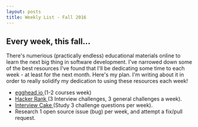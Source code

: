```yaml
---
layout: posts
title: Weekly List - Fall 2016
---
```


<article class="home-article">
<h1>Every week, this fall...</h1>    

<p>There's numerious (practically endless) educational materials online to learn the next
big thing in software development. I've narrowed down
some of the best resources I've found that I'll be dedicating some time to each week - at least
for the next month. Here's my plan. I'm writing about it in order to really solidify my 
dedication to using these resources each week!</p>

<ul>
    <li><a href="egghead.io">egghead.io </a>(1-2 courses week)</li>
    <li><a href="https://hackerrank.com">Hacker Rank </a>
    (3 Interview challenges, 3 general challenges a week).</li>
    <li><a href="https://interviewcake.com">Interview Cake </a>(Study 3 challenge questions per week).</li>
    <li>Research 1 open source issue (bug) per week, and attempt a fix/pull request.</li>
</ul>

</article>